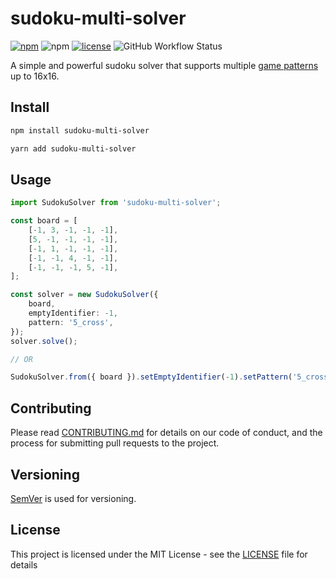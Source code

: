 # sudoku-multi-solver

[![npm](https://img.shields.io/npm/v/sudoku-multi-solver.svg)](https://www.npmjs.com/package/sudoku-multi-solver) ![npm](https://img.shields.io/npm/dm/sudoku-multi-solver) [![license](https://img.shields.io/github/license/worgho2/sudoku-multi-solver.svg)]() ![GitHub Workflow Status](https://img.shields.io/github/actions/workflow/status/worgho2/sudoku-multi-solver/build-and-test.yml)


A simple and powerful sudoku solver that supports multiple [game patterns](./docs/supported-patterns.md) up to 16x16.

## Install

```sh
npm install sudoku-multi-solver

yarn add sudoku-multi-solver
```

## Usage

```typescript
import SudokuSolver from 'sudoku-multi-solver';

const board = [
    [-1, 3, -1, -1, -1],
    [5, -1, -1, -1, -1],
    [-1, 1, -1, -1, -1],
    [-1, -1, 4, -1, -1],
    [-1, -1, -1, 5, -1],
];

const solver = new SudokuSolver({
    board,
    emptyIdentifier: -1,
    pattern: '5_cross',
});
solver.solve();

// OR

SudokuSolver.from({ board }).setEmptyIdentifier(-1).setPattern('5_cross').solve();
```

## Contributing

Please read [CONTRIBUTING.md](./.github/CONTRIBUTING.md) for details on our code of conduct, and the process for submitting pull requests to the project.

## Versioning

[SemVer](http://semver.org/) is used for versioning.

## License

This project is licensed under the MIT License - see the [LICENSE](LICENSE) file for details
